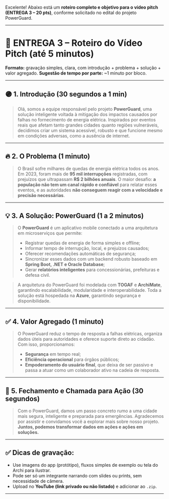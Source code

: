 Excelente! Abaixo está um **roteiro completo e objetivo para o vídeo pitch (ENTREGA 3 – 20 pts)**, conforme solicitado no edital do projeto PowerGuard.

---

# 🎥 **ENTREGA 3 – Roteiro do Vídeo Pitch (até 5 minutos)**

**Formato:** gravação simples, clara, com introdução + problema + solução + valor agregado.
**Sugestão de tempo por parte:** \~1 minuto por bloco.

---

## 🟣 **1. Introdução (30 segundos a 1 min)**

> Olá, somos a equipe responsável pelo projeto **PowerGuard**, uma solução inteligente voltada à mitigação dos impactos causados por falhas no fornecimento de energia elétrica.
> Inspirados por eventos reais que afetam tanto grandes cidades quanto regiões vulneráveis, decidimos criar um sistema acessível, robusto e que funcione mesmo em condições adversas, como a ausência de internet.

---

## 🔥 **2. O Problema (1 minuto)**

> O Brasil sofre milhares de quedas de energia elétrica todos os anos.
> Em 2023, foram mais de **95 mil interrupções** registradas, com prejuízos que ultrapassam **R\$ 2 bilhões anuais**.
> O maior desafio: **a população não tem um canal rápido e confiável** para relatar esses eventos, e as autoridades **não conseguem reagir com a velocidade e precisão necessárias**.

---

## 💡 **3. A Solução: PowerGuard (1 a 2 minutos)**

> O **PowerGuard** é um aplicativo mobile conectado a uma arquitetura em microserviços que permite:
>
> - Registrar quedas de energia de forma simples e offline;
> - Informar tempo de interrupção, local, e prejuízos causados;
> - Oferecer recomendações automáticas de segurança;
> - Sincronizar esses dados com um backend robusto baseado em **Spring Boot, .NET e Oracle Database**;
> - Gerar **relatórios inteligentes** para concessionárias, prefeituras e defesa civil.

> A arquitetura do PowerGuard foi modelada com **TOGAF** e **ArchiMate**, garantindo escalabilidade, modularidade e interoperabilidade. Toda a solução está hospedada na **Azure**, garantindo segurança e disponibilidade.

---

## ✅ **4. Valor Agregado (1 minuto)**

> O PowerGuard reduz o tempo de resposta a falhas elétricas, organiza dados úteis para autoridades e oferece suporte direto ao cidadão.
> Com isso, proporcionamos:
>
> - **Segurança** em tempo real;
> - **Eficiência operacional** para órgãos públicos;
> - **Empoderamento do usuário final**, que deixa de ser passivo e passa a atuar como um colaborador ativo na cadeia de resposta.

---

## 📣 **5. Fechamento e Chamada para Ação (30 segundos)**

> Com o PowerGuard, damos um passo concreto rumo a uma cidade mais segura, inteligente e preparada para emergências.
> Agradecemos por assistir e convidamos você a explorar mais sobre nosso projeto.
> **Juntos, podemos transformar dados em ações e ações em soluções.**

---

## ✅ Dicas de gravação:

- Use imagens do app (protótipo), fluxos simples de exemplo ou tela do Archi para ilustrar.
- Pode ser só um integrante narrando com slides ou prints, sem necessidade de câmera.
- Upload no **YouTube (link privado ou não listado)** e adicionar ao `.zip`.

---
